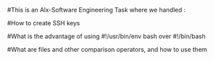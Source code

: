 #This is an Alx-Software Engineering Task where we handled :

#How to create SSH keys

#What is the advantage of using #!/usr/bin/env bash over #!/bin/bash

#What are files and other comparison operators, and how to use them
